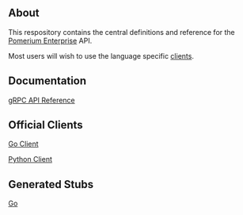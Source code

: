 ## About

This respository contains the central definitions and reference for the [Pomerium Enterprise](https://www.pomerium.com/enterprise/about.html) API.

Most users will wish to use the language specific [clients](#official-clients).

## Documentation

[gRPC API Reference](https://github.com/pomerium/enterprise-client/blob/update_docs_template/API.md)

## Official Clients

[Go Client](https://github.com/pomerium/enterprise-client-go)

[Python Client](https://github.com/pomerium/enterprise-client-python)

## Generated Stubs

[Go](https://github.com/pomerium/enterprise-client/tree/master/go/pb)
